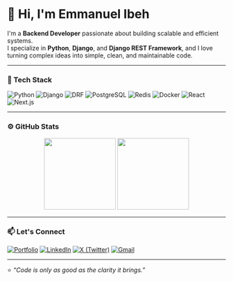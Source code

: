 # 👋 Hi, I'm Emmanuel Ibeh

I'm a **Backend Developer** passionate about building scalable and efficient systems.  
I specialize in **Python**, **Django**, and **Django REST Framework**, and I love turning complex ideas into simple, clean, and maintainable code.

---

### 🧠 Tech Stack
![Python](https://img.shields.io/badge/Python-3670A0?style=for-the-badge&logo=python&logoColor=ffdd54)
![Django](https://img.shields.io/badge/Django-092E20?style=for-the-badge&logo=django&logoColor=white)
![DRF](https://img.shields.io/badge/DRF-D41F0B?style=for-the-badge&logo=django&logoColor=white)
![PostgreSQL](https://img.shields.io/badge/PostgreSQL-336791?style=for-the-badge&logo=postgresql&logoColor=white)
![Redis](https://img.shields.io/badge/Redis-DC382D?style=for-the-badge&logo=redis&logoColor=white)
![Docker](https://img.shields.io/badge/Docker-2496ED?style=for-the-badge&logo=docker&logoColor=white)
![React](https://img.shields.io/badge/React-20232A?style=for-the-badge&logo=react&logoColor=61DAFB)
![Next.js](https://img.shields.io/badge/Next.js-000000?style=for-the-badge&logo=nextdotjs&logoColor=white)

---

### ⚙️ GitHub Stats
<p align="center">
  <img height="165" src="https://github-readme-stats.vercel.app/api?username=meekemma&show_icons=true&theme=tokyonight" />
  <img height="165" src="https://github-readme-streak-stats.herokuapp.com/?user=meekemma&theme=tokyonight" />
</p>

---

### 📫 Let's Connect
[![Portfolio](https://img.shields.io/badge/Portfolio-000000?style=for-the-badge&logo=About.me&logoColor=white)](https://your-portfolio-link.com)
[![LinkedIn](https://img.shields.io/badge/LinkedIn-0A66C2?style=for-the-badge&logo=linkedin&logoColor=white)](https://linkedin.com/in/your-link)
[![X (Twitter)](https://img.shields.io/badge/Twitter-1DA1F2?style=for-the-badge&logo=x&logoColor=white)](https://x.com/your-handle)
[![Gmail](https://img.shields.io/badge/Gmail-D14836?style=for-the-badge&logo=gmail&logoColor=white)](mailto:ibehemmanuel32@gmail.com)

---

⭐️ _“Code is only as good as the clarity it brings.”_
